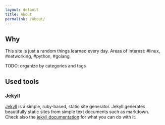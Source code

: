 ```yaml
---
layout: default
title: About
permalink: /about/
---
```

## Why
This site is just a random things learned every day. Areas of interest: #linux, #networking, #python, #golang

TODO: organize by categories and tags

## Used tools

### Jekyll
[Jekyll](http://jekyllrb.com/) is a simple, ruby-based, static site generator. Jekyll generates beautifully static sites from simple text documents such as markdown. Check also the [jekyll documentation](http://jekyllrb.com/docs/home/) for what you can do with it.
